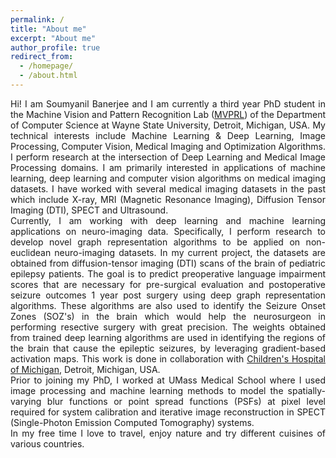 ```yaml
---
permalink: /
title: "About me"
excerpt: "About me"
author_profile: true
redirect_from: 
  - /homepage/
  - /about.html
---
```


<div align="justify">Hi! I am Soumyanil Banerjee and I am currently a third year PhD student in the Machine Vision and Pattern Recognition Lab (<a href="http://mvprl.cs.wayne.edu/">MVPRL</a>) of the Department of Computer Science at Wayne State University, Detroit, Michigan, USA. My technical interests include Machine Learning & Deep Learning, Image Processing, Computer Vision, Medical Imaging and Optimization Algorithms. I perform research at the intersection of Deep Learning and Medical Image Processing domains. I am primarily interested in applications of machine learning, deep learning and computer vision algorithms on medical imaging datasets. I have worked with several medical imaging datasets in the past which include X-ray, MRI (Magnetic Resonance Imaging), Diffusion Tensor Imaging (DTI), SPECT and Ultrasound.</div>

<div align="justify">Currently, I am working with deep learning and machine learning applications on neuro-imaging data. Specifically, I perform research to develop novel graph representation algorithms to be applied on non-euclidean neuro-imaging datasets. In my current project, the datasets are obtained from diffusion-tensor imaging (DTI) scans of the brain of pediatric epilepsy patients. The goal is to predict preoperative language impairment scores that are necessary for pre-surgical evaluation and postoperative seizure outcomes 1 year post surgery using deep graph representation algorithms. These algorithms are also used to identify the Seizure Onset Zones (SOZ's) in the brain which would help the neurosurgeon in performing resective surgery with great precision. The weights obtained from trained deep learning algorithms are used in identifying the regions of the brain that cause the epileptic seizures, by leveraging gradient-based activation maps. This work is done in collaboration with <a href="https://www.childrensdmc.org/">Children's Hospital of Michigan</a>, Detroit, Michigan, USA.</div>

<div align="justify">Prior to joining my PhD, I worked at UMass Medical School where I used image processing and machine learning methods to model the spatially-varying blur functions or point spread functions (PSFs) at pixel level required for system calibration and iterative image reconstruction in SPECT (Single-Photon Emission Computed Tomography) systems.</div>

<div align="justify">In my free time I love to travel, enjoy nature and try different cuisines of various countries.</div>
